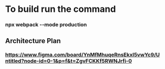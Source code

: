 # To build run the command

### npx webpack --mode production


## Architecture Plan

### https://www.figma.com/board/YnMfMhuqeRnsEkxl5vwYc9/Untitled?node-id=0-1&p=f&t=ZgvFCKKf5RWNJrfi-0